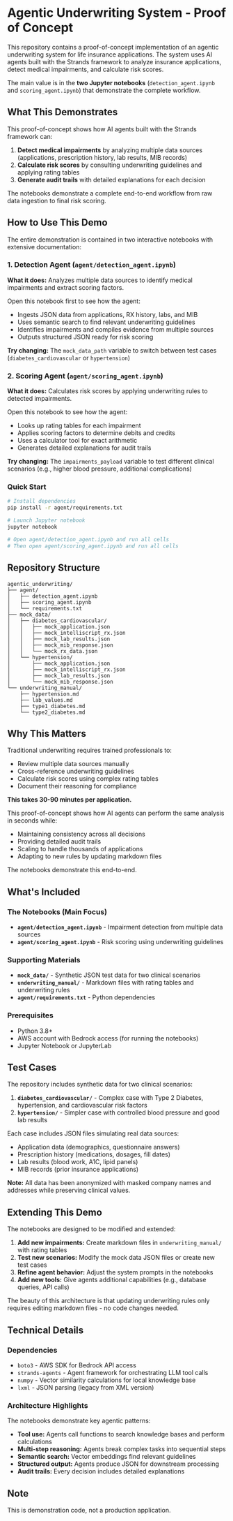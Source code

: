 # Agentic Underwriting System - Proof of Concept

This repository contains a proof-of-concept implementation of an agentic underwriting system for life insurance applications. The system uses AI agents built with the Strands framework to analyze insurance applications, detect medical impairments, and calculate risk scores.

The main value is in the **two Jupyter notebooks** (`detection_agent.ipynb` and `scoring_agent.ipynb`) that demonstrate the complete workflow.

## What This Demonstrates

This proof-of-concept shows how AI agents built with the Strands framework can:

1. **Detect medical impairments** by analyzing multiple data sources (applications, prescription history, lab results, MIB records)
2. **Calculate risk scores** by consulting underwriting guidelines and applying rating tables
3. **Generate audit trails** with detailed explanations for each decision

The notebooks demonstrate a complete end-to-end workflow from raw data ingestion to final risk scoring.

## How to Use This Demo

The entire demonstration is contained in two interactive notebooks with extensive documentation:

### 1. Detection Agent (`agent/detection_agent.ipynb`)
**What it does:** Analyzes multiple data sources to identify medical impairments and extract scoring factors.

Open this notebook first to see how the agent:
- Ingests JSON data from applications, RX history, labs, and MIB
- Uses semantic search to find relevant underwriting guidelines
- Identifies impairments and compiles evidence from multiple sources
- Outputs structured JSON ready for risk scoring

**Try changing:** The `mock_data_path` variable to switch between test cases (`diabetes_cardiovascular` or `hypertension`)

### 2. Scoring Agent (`agent/scoring_agent.ipynb`)
**What it does:** Calculates risk scores by applying underwriting rules to detected impairments.

Open this notebook to see how the agent:
- Looks up rating tables for each impairment
- Applies scoring factors to determine debits and credits
- Uses a calculator tool for exact arithmetic
- Generates detailed explanations for audit trails

**Try changing:** The `impairments_payload` variable to test different clinical scenarios (e.g., higher blood pressure, additional complications)

### Quick Start

```bash
# Install dependencies
pip install -r agent/requirements.txt

# Launch Jupyter notebook
jupyter notebook

# Open agent/detection_agent.ipynb and run all cells
# Then open agent/scoring_agent.ipynb and run all cells
```

## Repository Structure

```
agentic_underwriting/
├── agent/
│   ├── detection_agent.ipynb
│   ├── scoring_agent.ipynb
│   └── requirements.txt
├── mock_data/
│   ├── diabetes_cardiovascular/
│   │   ├── mock_application.json
│   │   ├── mock_intelliscript_rx.json
│   │   ├── mock_lab_results.json
│   │   ├── mock_mib_response.json
│   │   └── mock_rx_data.json
│   └── hypertension/
│       ├── mock_application.json
│       ├── mock_intelliscript_rx.json
│       ├── mock_lab_results.json
│       └── mock_mib_response.json
└── underwriting_manual/
    ├── hypertension.md
    ├── lab_values.md
    ├── type1_diabetes.md
    └── type2_diabetes.md
```

## Why This Matters

Traditional underwriting requires trained professionals to:
- Review multiple data sources manually
- Cross-reference underwriting guidelines
- Calculate risk scores using complex rating tables
- Document their reasoning for compliance

**This takes 30-90 minutes per application.**

This proof-of-concept shows how AI agents can perform the same analysis in seconds while:
- Maintaining consistency across all decisions
- Providing detailed audit trails
- Scaling to handle thousands of applications
- Adapting to new rules by updating markdown files

The notebooks demonstrate this end-to-end.

## What's Included

### The Notebooks (Main Focus)
- **`agent/detection_agent.ipynb`** - Impairment detection from multiple data sources
- **`agent/scoring_agent.ipynb`** - Risk scoring using underwriting guidelines

### Supporting Materials
- **`mock_data/`** - Synthetic JSON test data for two clinical scenarios
- **`underwriting_manual/`** - Markdown files with rating tables and underwriting rules
- **`agent/requirements.txt`** - Python dependencies

### Prerequisites

- Python 3.8+
- AWS account with Bedrock access (for running the notebooks)
- Jupyter Notebook or JupyterLab

## Test Cases

The repository includes synthetic data for two clinical scenarios:

1. **`diabetes_cardiovascular/`** - Complex case with Type 2 Diabetes, hypertension, and cardiovascular risk factors
2. **`hypertension/`** - Simpler case with controlled blood pressure and good lab results

Each case includes JSON files simulating real data sources:
- Application data (demographics, questionnaire answers)
- Prescription history (medications, dosages, fill dates)
- Lab results (blood work, A1C, lipid panels)
- MIB records (prior insurance applications)

**Note:** All data has been anonymized with masked company names and addresses while preserving clinical values.

## Extending This Demo

The notebooks are designed to be modified and extended:

1. **Add new impairments:** Create markdown files in `underwriting_manual/` with rating tables
2. **Test new scenarios:** Modify the mock data JSON files or create new test cases
3. **Refine agent behavior:** Adjust the system prompts in the notebooks
4. **Add new tools:** Give agents additional capabilities (e.g., database queries, API calls)

The beauty of this architecture is that updating underwriting rules only requires editing markdown files - no code changes needed.

## Technical Details

### Dependencies
- `boto3` - AWS SDK for Bedrock API access
- `strands-agents` - Agent framework for orchestrating LLM tool calls
- `numpy` - Vector similarity calculations for local knowledge base
- `lxml` - JSON parsing (legacy from XML version)

### Architecture Highlights

The notebooks demonstrate key agentic patterns:
- **Tool use:** Agents call functions to search knowledge bases and perform calculations
- **Multi-step reasoning:** Agents break complex tasks into sequential steps
- **Semantic search:** Vector embeddings find relevant guidelines
- **Structured output:** Agents produce JSON for downstream processing
- **Audit trails:** Every decision includes detailed explanations

## Note

This is demonstration code, not a production application.
